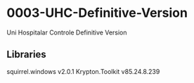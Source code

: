# 0003-UHC-Definitive-Version
Uni Hospitalar Controle Definitive Version 

## Libraries

squirrel.windows v2.0.1
Krypton.Toolkit v85.24.8.239
